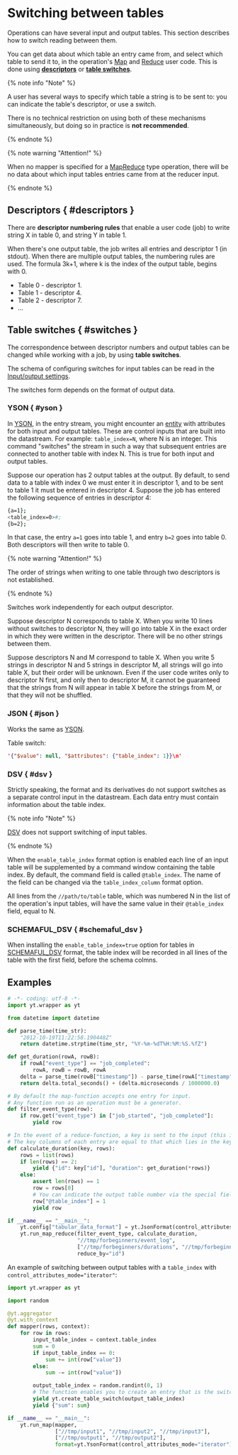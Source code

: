 # Switching between tables

Operations can have several input and output tables. This section describes how to switch reading between them.

You can get data about which table an entry came from, and select which table to send it to, in the operation's [Map](../../../user-guide/data-processing/operations/map.md) and [Reduce](../../../user-guide/data-processing/operations/reduce.md) user code. This is done using **[descriptors](#descriptors)** or **[table switches](#switches)**.

{% note info "Note" %}

A user has several ways to specify which table a string is to be sent to: you can indicate the table's descriptor, or use a switch.

There is no technical restriction on using both of these mechanisms simultaneously, but doing so in practice is **not recommended**.

{% endnote %}

{% note warning "Attention!" %}

When no mapper is specified for a [MapReduce](../../../user-guide/data-processing/operations/mapreduce.md) type operation, there will be no data about which input tables entries came from at the reducer input.

{% endnote %}

## Descriptors { #descriptors }


<!-- Общее описание файловых дескрипторов джоба можно прочитать в разделе [Джобы](jobs.md#descriptors_in_job). -->

There are **descriptor numbering rules** that enable a user code (job) to write string X in table 0, and string Y in table 1.

When there's one output table, the job writes all entries and descriptor 1 (in stdout).
When there are multiple output tables, the numbering rules are used. The formula 3k+1, where k is the index of the output table, begins with 0.

- Table 0 - descriptor 1.
- Table 1 - descriptor 4.
- Table 2 - descriptor 7.
- ...

## Table switches { #switches }

The correspondence between descriptor numbers and output tables can be changed while working with a job, by using **table switches**.

The schema of configuring switches for input tables can be read in the [Input/output settings](../../../user-guide/storage/io-configuration.md).

The switches form depends on the format of output data.

### YSON { #yson }

In [YSON](../../../user-guide/storage/yson.md), in the entry stream, you might encounter an [entity](../../../user-guide/storage/yson.md#entity) with attributes for both input and output tables.  These are control inputs that are built into the datastream. For example: `table_index=N`, where N is an integer. This command "switches" the stream in such a way that subsequent entries are connected to another table with index N. This is true for both input and output tables.

Suppose our operation has 2 output tables at the output.
By default, to send data to a table with index 0 we must enter it in descriptor 1, and to be sent to table 1 it must be entered in descriptor 4.
Suppose the job has entered the following sequence of entries in descriptor 4:

```bash
{a=1};
<table_index=0>#;
{b=2};
```

In that case, the entry `a=1` goes into table 1, and entry `b=2` goes into table 0. Both descriptors will then write to table 0.

{% note warning "Attention!" %}

The order of strings when writing to one table through two descriptors is not established.

{% endnote %}

Switches work independently for each output descriptor.

Suppose descriptor N corresponds to table X. When you write 10 lines without switches to descriptor N, they will go into table X in the exact order in which they were written in the descriptor. There will be no other strings between them.

Suppose descriptors N and M correspond to table X. When you write 5 strings in descriptor N and 5 strings in descriptor M, all strings will go into table X, but their order will be unknown. Even if the user code writes only to descriptor N first, and only then to descriptor M, it cannot be guaranteed that the strings from N will appear in table X before the strings from M, or that they will not be shuffled.

### JSON { #json }

Works the same as [YSON](#yson).

Table switch:

```json
'{"$value": null, "$attributes": {"table_index": 1}}\n'
```

### DSV { #dsv }

Strictly speaking, the format and its derivatives do not support switches as a separate control input in the datastream. Each data entry must contain information about the table index.

{% note info "Note" %}

[DSV](../../../user-guide/storage/formats.md#dsv) does not support switching of input tables.

{% endnote %}

When the `enable_table_index` format option is enabled each line of an input table will be supplemented by a command window containing the table index. By default, the command field is called `@table_index`. The name of the field can be changed via the `table_index_column` format option.

All lines from the `//path/to/table` table, which was numbered N in the list of the operation's input tables, will have the same value in their `@table_index` field, equal to N.

### SCHEMAFUL_DSV { #schemaful_dsv }

When installing the `enable_table_index=true` option for tables in [SCHEMAFUL_DSV](../../../user-guide/storage/formats.md#schemaful_dsv) format, the table index will be recorded in all lines of the table with the first field, before the schema colmns.

## Examples

```python
# -*- coding: utf-8 -*-
import yt.wrapper as yt

from datetime import datetime

def parse_time(time_str):
    "2012-10-19T11:22:58.190448Z"
    return datetime.strptime(time_str, "%Y-%m-%dT%H:%M:%S.%fZ")

def get_duration(rowA, rowB):
    if rowA["event_type"] == "job_completed":
        rowA, rowB = rowB, rowA
    delta = parse_time(rowB["timestamp"]) - parse_time(rowA["timestamp"])
    return delta.total_seconds() + (delta.microseconds / 1000000.0)

# By default the map-function accepts one entry for input.
# Any function run as an operation must be a generator.
def filter_event_type(row):
    if row.get("event_type") in ["job_started", "job_completed"]:
        yield row

# In the event of a reduce-function, a key is sent to the input (this is a map from the key columns to their value), as well as a list of entries.  
# The key columns of each entry are equal to that which lies in the key
def calculate_duration(key, rows):
    rows = list(rows)
    if len(rows) == 2:
        yield {"id": key["id"], "duration": get_duration(*rows)}
    else:
        assert len(rows) == 1
        row = rows[0]
        # You can indicate the output table number via the special field
        row["@table_index"] = 1
        yield row

if __name__ == "__main__":
    yt.config["tabular_data_format"] = yt.JsonFormat(control_attributes_mode="row_fields")
    yt.run_map_reduce(filter_event_type, calculate_duration,
                      "//tmp/forbeginners/event_log",
                      ["//tmp/forbeginners/durations", "//tmp/forbeginners/filtered"],
                      reduce_by="id")
```

An example of switching between output tables with a `table_index` with `control_attributes_mode="iterator"`:

```python
import yt.wrapper as yt

import random

@yt.aggregator
@yt.with_context
def mapper(rows, context):
    for row in rows:
        input_table_index = context.table_index
        sum = 0
        if input_table_index == 0:
            sum += int(row["value"])
        else:
            sum -= int(row["value"])

        output_table_index = random.randint(0, 1)
        # The function enables you to create an entry that is the switch to the table with the specified index.
        yield yt.create_table_switch(output_table_index)
        yield {"sum": sum}

if __name__ == "__main__":
    yt.run_map(mapper,
               ["//tmp/input1", "//tmp/input2", "//tmp/input3"],
               ["//tmp/output1", "//tmp/output2"],
               format=yt.YsonFormat(control_attributes_mode="iterator"))
```

